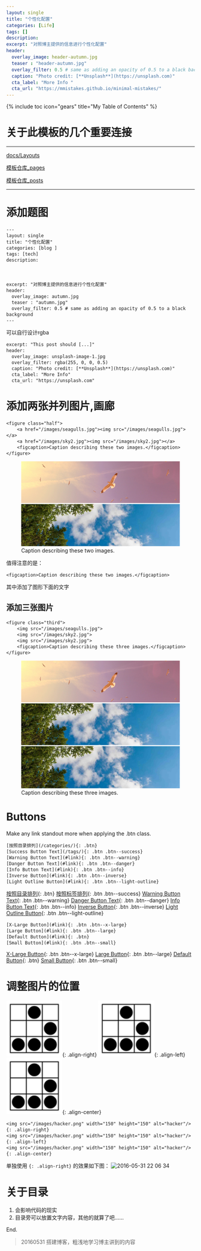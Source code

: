 ```yaml
---
layout: single
title: "个性化配置"
categories: [Life]
tags: []
description: 
excerpt: "对照博主提供的信息进行个性化配置"
header:
  overlay_image: header-autumn.jpg
  teaser : "header-autumn.jpg"
  overlay_filter: 0.5 # same as adding an opacity of 0.5 to a black background
  caption: "Photo credit: [**Unsplash**](https://unsplash.com)"
  cta_label: "More Info "
  cta_url: "https://mmistakes.github.io/minimal-mistakes/"
---
```


{% include toc icon="gears" title="My Table of Contents" %}

# 关于此模板的几个重要连接
---
[docs/Layouts](https://mmistakes.github.io/minimal-mistakes/docs/layouts/)

[模板仓库_pages](https://github.com/mmistakes/minimal-mistakes/tree/gh-pages/_pages)

[模板仓库_posts](https://github.com/mmistakes/minimal-mistakes/tree/gh-pages/_posts)

---



# 添加题图
```
---
layout: single
title: "个性化配置"
categories: [blog ]
tags: [tech]
description: 



excerpt: "对照博主提供的信息进行个性化配置"
header:
  overlay_image: autumn.jpg
  teaser : "autumn.jpg"
  overlay_filter: 0.5 # same as adding an opacity of 0.5 to a black background
---
```
可以自行设计rgba

```
excerpt: "This post should [...]"
header:
  overlay_image: unsplash-image-1.jpg
  overlay_filter: rgba(255, 0, 0, 0.5)
  caption: "Photo credit: [**Unsplash**](https://unsplash.com)"
  cta_label: "More Info"
  cta_url: "https://unsplash.com"
```

# 添加两张并列图片,画廊
```
<figure class="half">
    <a href="/images/seagulls.jpg"><img src="/images/seagulls.jpg"></a>
    <a href="/images/sky2.jpg"><img src="/images/sky2.jpg"></a>
    <figcaption>Caption describing these two images.</figcaption>
</figure>
```
<figure class="half">
    <a href="/images/seagulls.jpg"><img src="/images/seagulls.jpg"></a>
    <a href="/images/sky2.jpg"><img src="/images/sky2.jpg"></a>
    <figcaption>Caption describing these two images.</figcaption>
</figure>

值得注意的是：

```
<figcaption>Caption describing these two images.</figcaption>
```
其中添加了图形下面的文字

## 添加三张图片
```
<figure class="third">
	<img src="/images/seagulls.jpg">
	<img src="/images/sky2.jpg">
	<img src="/images/sky2.jpg">
	<figcaption>Caption describing these three images.</figcaption>
</figure>
```
<figure class="third">
	<img src="/images/seagulls.jpg">
	<img src="/images/sky2.jpg">
	<img src="/images/sky2.jpg">
	<figcaption>Caption describing these three images.</figcaption>
</figure>


# Buttons
Make any link standout more when applying the .btn class.

```
[按照目录排列](/categories/){: .btn}
[Success Button Text](/tags/){: .btn .btn--success}
[Warning Button Text](#link){: .btn .btn--warning}
[Danger Button Text](#link){: .btn .btn--danger}
[Info Button Text](#link){: .btn .btn--info}
[Inverse Button](#link){: .btn .btn--inverse}
[Light Outline Button](#link){: .btn .btn--light-outline}
```

[按照目录排列](/categories/){: .btn}
[按照标签排列](/tags/){: .btn .btn--success}
[Warning Button Text](#link){: .btn .btn--warning}
[Danger Button Text](#link){: .btn .btn--danger}
[Info Button Text](#link){: .btn .btn--info}
[Inverse Button](#link){: .btn .btn--inverse}
[Light Outline Button](#link){: .btn .btn--light-outline}

```
[X-Large Button](#link){: .btn .btn--x-large}
[Large Button](#link){: .btn .btn--large}
[Default Button](#link){: .btn}
[Small Button](#link){: .btn .btn--small}
```

[X-Large Button](#link){: .btn .btn--x-large}
[Large Button](#link){: .btn .btn--large}
[Default Button](#link){: .btn}
[Small Button](#link){: .btn .btn--small}

# 调整图片的位置
<img src="/images/hacker.png" width="150" height="150" alt="hacker"/>{: .align-right} 
<img src="/images/hacker.png" width="150" height="150" alt="hacker"/>{: .align-left}
<img src="/images/hacker.png" width="150" height="150" alt="hacker"/>{: .align-center}  

```
<img src="/images/hacker.png" width="150" height="150" alt="hacker"/>{: .align-right} 
<img src="/images/hacker.png" width="150" height="150" alt="hacker"/>{: .align-left}
<img src="/images/hacker.png" width="150" height="150" alt="hacker"/>{: .align-center} 
```
单独使用 `{: .align-right}` 的效果如下图：
<img width="812" alt="2016-05-31 22 06 34" src="https://cloud.githubusercontent.com/assets/11477264/15688785/0003f594-277c-11e6-8636-3aeaaf1cc2fc.png">

# 关于目录
1. 会影响代码的现实
2. 目录旁可以放置文字内容，其他的就算了吧……

End.

> 20160531 搭建博客，粗浅地学习博主讲到的内容